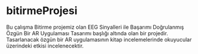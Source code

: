 # bitirmeProjesi

Bu çalışma Bitirme projemiz olan EEG Sinyalleri ile Başarımı Doğrulanmış Özgün Bir AR Uygulaması Tasarımı başlığı altında olan bir projedir. Tasarlanacak özgün bir AR uygulamasının kitap incelemelerinde okuyucular üzerindeki etkisi incelenecektir.
